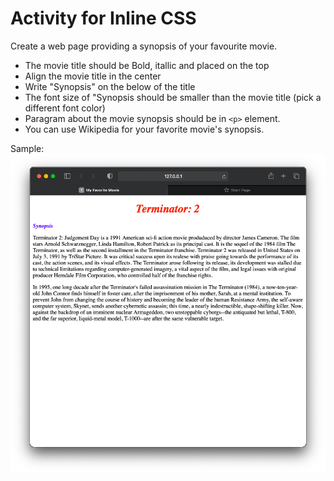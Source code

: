 # Activity for Inline CSS
Create a web page providing a synopsis of your favourite movie.
- The movie title should be Bold, itallic and placed on the top 
- Align the movie title in the center
- Write "Synopsis" on the below of the title
- The font size of "Synopsis should be smaller than the movie title (pick a different font color)
- Paragram about the movie synopsis should be in `<p>` element.
- You can use Wikipedia for your favorite movie's synopsis.

Sample:
![image](./exampleInline.png "output")
